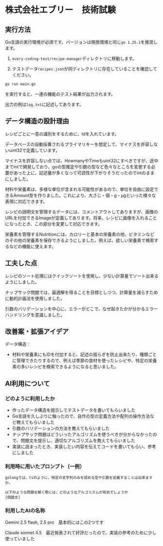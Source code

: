 # 株式会社エブリー　技術試験

## 実行方法
Go言語の実行環境が必須です。バージョンは開発環境と同じ`go 1.25.1`を推奨します。

1. `every-coding-test/recipe-manager`ディレクトリに移動します。

2. テストデータ`recipes.json`が同ディレクトリに存在していることを確認してください。

```bash
go run main.go
```
を実行すると、一連の機能のテスト結果が出力されます。

出力の例は`log.txt`に記述してあります。

## データ構造の設計理由

レシピごとに一意の識別をするために、Idを入れています。

データベースの自動採番されるプライマリキーを想定して、マイナスを許容しないuint32で定義しています。

マイナスを許容しない点では、HowmanyやTimeもuint32にすべきですが、途中までintで開発しており、goの型推定や引数の型など色々なところを変更する必要があった上に、記述量が多くなって可読性が下がりそうだったのでintのままにしました。

材料や栄養素は、多様な単位が含まれる可能性があるので、単位を自由に設定できるAmount型を作りました。これにより、大さじ・個・g・μgといった様々な表現に対応できます。

レシピの説明文を管理するデータには、コメントアウトしてありますが、画像のURLを付加できるImageが定義してあります。将来、レシピに画像を入れることになったとき、この部分を変更して対応できます。

栄養素を管理するNutritionには、カロリーと基本の栄養素の他、ビタミンなどのその他の栄養素を保存できるようにしました。例えば、欲しい栄養素で検索するなどの機能に使えます。

## 工夫した点

レシピのソート処理にはクイックソートを使用し、少ない計算量でソート出来るようにしました。

ナップサック問題では、最適解を得ることを目標としつつ、計算量を減らすために動的計画法を使用しました。

引数のバリデーションを中心に、エラーがどこで、なぜ起きたかが分かるエラーハンドリングを意識しました。

## 改善案・拡張アイデア

データ構造：
- 材料や栄養素にもIDを付加すると、記述の揺らぎを防止出来たり、種類ごとに管理できたりするので、例えば季節の食材を使ったレシピや、特定の栄養素の多いレシピを検索できるようになると思いました。

## AI利用について

### どのように利用したか

- 作ったデータ構造を提示してテストデータを書いてもらいました
- Go言語を久しぶりに触ったので、自作の型の定義方法や配列の操作方法など教えてもらいました
- 引数のバリデーションの方法を教えてもらいました
- ナップサック問題はどういったアルゴリズムを使うべきが分からなかったので、問題文を提示し、適切なアルゴリズムを教えてもらいました
- 実装に詰まったとき、実装したい内容を伝えてコードを書いてもらい、参考にしました

### 利用時に用いたプロンプト（一例）

```
golangでは、tsのように、特定の文字列のみを認める型や引数を定義することは出来ますか。

以下のような問題を解く際には，どのようなアルゴリズムが有効でしょうか
[問題文]
```

### 利用したAIの名称
Gemini 2.5 flash, 2.5 pro　基本的にはこの2つです

Claude sonnet 4.5　最近発表されて好評だったので、実装の参考のために少し使っていました